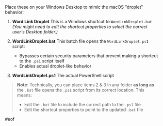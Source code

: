 Place these on your Windows Desktop to mimic the macOS "droplet" behavior:

1. **Word Link Droplet**
   This is a Windows shortcut to `WordLinkDroplet.bat`
   *(You might need to edit the shortcut properties to select the correct user's Desktop folder.)*

2. **WordLinkDroplet.bat**
   This batch file opens the `WordLinkDroplet.ps1` script:
   - Bypasses certain security parameters that prevent making a shortcut to the `.ps1` script itself
   - Enables actual droplet-like behavior

3. **WordLinkDroplet.ps1**
   The actual PowerShell script

> **Note:**
> Technically, you can place items 2 & 3 in any folder **as long as** the `.bat` file opens the `.ps1` script from its correct location.
> This means:
> - Edit the `.bat` file to include the correct path to the `.ps1` file
> - Edit the shortcut properties to point to the updated `.bat` file

#eof

